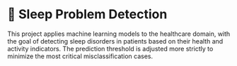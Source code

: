 # 🧠 Sleep Problem Detection
This project applies machine learning models to the healthcare domain, with the goal of detecting sleep disorders in patients based on their health and activity indicators. The prediction threshold is adjusted more strictly to minimize the most critical misclassification cases.
